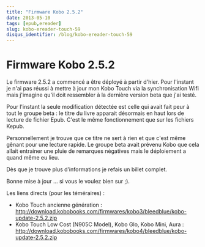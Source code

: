 ```yaml
---
title: "Firmware Kobo 2.5.2"
date: 2013-05-10
tags: [epub,ereader]
slug: kobo-ereader-touch-59
disqus_identifier: /blog/kobo-ereader-touch-59
---
```

# Firmware Kobo 2.5.2

Le firmware  2.5.2 a commencé a être déployé à partir d'hier. Pour l'instant je n'ai pas réussi à mettre à jour mon Kobo Touch via la synchronisation Wifi mais j'imagine qu'il doit ressembler à la dernière version beta que j'ai testé.

Pour l'instant la seule modification détectée est celle qui avait fait peur à tout le groupe beta : le titre du livre apparait désormais en haut lors de lecture de fichier Epub. C'est le même fonctionnement que sur les fichiers Kepub. 

Personnellement je trouve que ce titre ne sert à rien et que c'est même gênant pour une lecture rapide. Le groupe beta avait prévenu Kobo que cela allait entrainer une pluie de remarques négatives mais le déploiement a quand même eu lieu.

Dès que je trouve plus d’informations je refais un billet complet.

Bonne mise à jour ... si vous le voulez bien sur ;).

Les liens directs (pour les téméraires) :

* Kobo Touch ancienne génération : http://download.kobobooks.com/firmwares/kobo3/bleedblue/kobo-update-2.5.2.zip
* Kobo Touch Low Cost (N905C Model), Kobo Glo, Kobo Mini, Aura : http://download.kobobooks.com/firmwares/kobo4/bleedblue/kobo-update-2.5.2.zip


